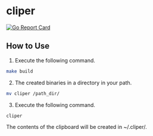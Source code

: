 # cliper
[![Go Report Card](https://goreportcard.com/badge/github.com/nodata-brain/cliper)](https://goreportcard.com/report/github.com/nodata-brain/cliper)
## How to Use

1. Execute the following command.
```Bash
make build
```
2. The created binaries in a directory in your path.
```Bash
mv cliper /path_dir/
```
3. Execute the following command.
```Bash
cliper
```

The contents of the clipboard will be created in ~/.cliper/.
